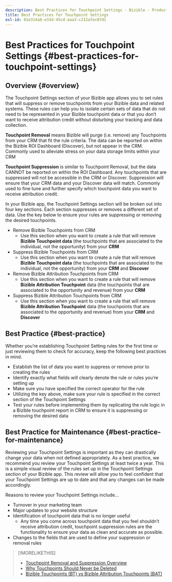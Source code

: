 ```yaml
---
description: Best Practices for Touchpoint Settings - Bizible - Product Documentation
title: Best Practices for Touchpoint Settings
exl-id: 01e314a6-e33d-45cd-aaa3-c212afec07d1
---
```

# Best Practices for Touchpoint Settings {#best-practices-for-touchpoint-settings}

## Overview {#overview}

The Touchpoint Settings section of your Bizible app allows you to set rules that will suppress or remove touchpoints from your Bizible data and related systems. These rules can help you to isolate certain sets of data that do not need to be represented in your Bizible touchpoint data or that you don’t want to receive attribution credit without disturbing your tracking and data collection.

   **Touchpoint Removal** means Bizible will purge (i.e. remove) any Touchpoints from your CRM that fit the rule criteria. The data can be reported on within the Bizible ROI Dashboard (Discover), but not appear in the CRM. Commonly used to alleviate stress on your data storage limits within your CRM

   **Touchpoint Suppression** is similar to Touchpoint Removal, but the data CANNOT be reported on within the ROI Dashboard. Any touchpoints that are suppressed will not be accessible in the CRM or Discover. Suppression will ensure that your CRM data and your Discover data will match. Commonly used to fine tune and further specify which touchpoint data you want to receive attribution credit.

In your Bizible app, the Touchpoint Settings section will be broken out into four key sections. Each section suppresses or removes a different set of data. Use the key below to ensure your rules are suppressing or removing the desired touchpoints.

* Remove Bizible Touchpoints from CRM
  * Use this section when you want to create a rule that will remove **Bizible Touchpoint data** (the touchpoints that are associated to the individual, not the opportunity) from your **CRM**
* Suppress Bizible Touchpoints from CRM
  * Use this section when you want to create a rule that will remove **Bizible Touchpoint data** (the touchpoints that are associated to the individual, not the opportunity) from your **CRM** and **Discover**
* Remove Bizible Attribution Touchpoints from CRM
  * Use this section when you want to create a rule that will remove **Bizible Attribution Touchpoint** data (the touchpoints that are associated to the opportunity and revenue) from your **CRM**
* Suppress Bizible Attribution Touchpoints from CRM
  * Use this section when you want to create a rule that will remove **Bizible Attribution Touchpoint** data (the touchpoints that are associated to the opportunity and revenue) from your **CRM** and **Discover**

## Best Practice {#best-practice}

Whether you’re establishing Touchpoint Setting rules for the first time or just reviewing them to check for accuracy, keep the following best practices in mind.

* Establish the list of data you want to suppress or remove prior to creating the rules
* Identify exactly what fields will clearly denote the rule or rules you’re setting up
* Make sure you have specified the correct operator for the rule
* Utilizing the key above, make sure your rule is specified in the correct section of the Touchpoint Settings
* Test your rules before implementing them by replicating the rule logic in a Bizible touchpoint report in CRM to ensure it is suppressing or removing the desired data

## Best Practice for Maintenance {#best-practice-for-maintenance}

Reviewing your Touchpoint Settings is important as they can drastically change your data when not defined appropriately. As a best practice, we recommend you review your Touchpoint Settings at least twice a year. This is a simple visual review of the rules set up in the Touchpoint Settings section of your Bizible app. This review will allow you to feel confident that your Touchpoint Settings are up to date and that any changes can be made accordingly.

Reasons to review your Touchpoint Settings include...

* Turnover in your marketing team
* Major updates to your website structure
* Identification of touchpoint data that is no longer useful
  * Any time you come across touchpoint data that you feel shouldn’t receive attribution credit, touchpoint suppression rules are the functionality to ensure your data as clean and accurate as possible.
* Changes to the fields that are used to define your suppression or removal rules

>[!MORELIKETHIS]
>
>* [Touchpoint Removal and Suppression Overview](/help/advanced-bizible-features/touchpoint-settings/touchpoint-removal-and-touchpoint-suppression.md)
>* [Why Touchpoints Should Never be Deleted](/help/advanced-bizible-features/touchpoint-settings/why-you-should-never-delete-touchpoints.md)
>* [Bizible Touchpoints (BT) vs Bizible Attribution Touchpoints (BAT)](/help/configuration-and-setup/getting-started-with-bizible/difference-between-bizible-touchpoints-and-bizible-attribution-touchpoints.md)
